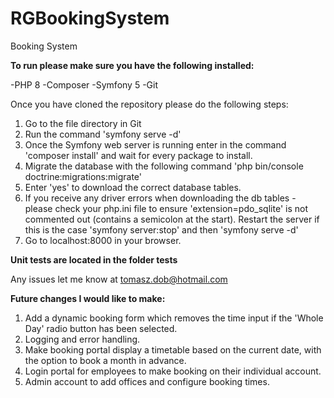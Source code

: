 # RGBookingSystem
Booking System

**To run please make sure you have the following installed:**

-PHP 8
-Composer
-Symfony 5
-Git

Once you have cloned the repository please do the following steps:

1. Go to the file directory in Git
2. Run the command 'symfony serve -d'
3. Once the Symfony web server is running enter in the command 'composer install' and wait for every package to install.
4. Migrate the database with the following command 'php bin/console doctrine:migrations:migrate' 
5. Enter 'yes' to download the correct database tables.
6. If you receive any driver errors when downloading the db tables - please check your php.ini file to ensure 'extension=pdo_sqlite' is not commented out (contains a semicolon at the start). Restart the server if this is the case 'symfony server:stop' and then 'symfony serve -d'
7. Go to localhost:8000 in your browser. 

**Unit tests are located in the folder tests**


Any issues let me know at tomasz.dob@hotmail.com

**Future changes I would like to make:**

1. Add a dynamic booking form which removes the time input if the 'Whole Day' radio button has been selected.
2. Logging and error handling.
3. Make booking portal display a timetable based on the current date, with the option to book a month in advance.
4. Login portal for employees to make booking on their individual account.
5. Admin account to add offices and configure booking times.
